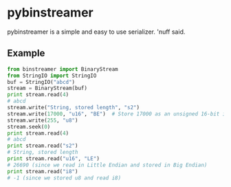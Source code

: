 pybinstreamer
=========

pybinstreamer is a simple and easy to use serializer. 'nuff said.

## Example
```python
from binstreamer import BinaryStream
from StringIO import StringIO
buf = StringIO("abcd")
stream = BinaryStream(buf)
print stream.read(4)
# abcd
stream.write("String, stored length", "s2")
stream.write(17000, "u16", "BE")  # Store 17000 as an unsigned 16-bit integer in Big Endian
stream.write(255, "u8")
stream.seek(0)
print stream.read(4)
# abcd
print stream.read("s2")
# String, stored length
print stream.read("u16", "LE")
# 26690 (since we read in Little Endian and stored in Big Endian)
print stream.read("i8")
# -1 (since we stored u8 and read i8)
```
